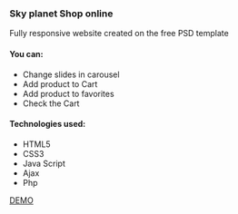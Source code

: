 <h3>Sky planet Shop online</h3>
<p>Fully responsive website created on the free PSD template</p>

<h4>You can:</h4>
<ul>
<li>Change slides in carousel</li>
<li>Add product to Cart</li>
<li>Add product to favorites</li>
<li>Check the Cart</li>
</ul>

<h4>Technologies used:</h4>
<ul>
<li>HTML5</li>
<li>CSS3</li>
<li>Java Script</li>
<li>Ajax</li>
<li>Php</li>
</ul>

<a href="https://justynamak.github.io/Sky-Planet/dist">DEMO</a>
